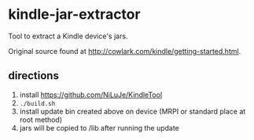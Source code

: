 # kindle-jar-extractor

Tool to extract a Kindle device's jars.

Original source found at http://cowlark.com/kindle/getting-started.html.

## directions

1. install https://github.com/NiLuJe/KindleTool
1. `./build.sh`
1. install update bin created above on device (MRPI or standard place at root method)
1. jars will be copied to /lib after running the update
